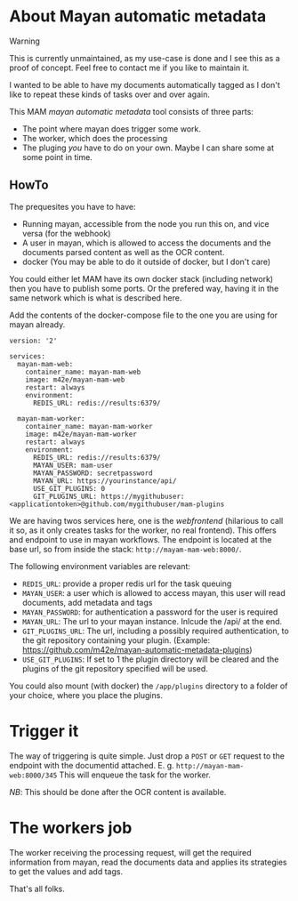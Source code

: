 # About Mayan automatic metadata

> [!WARNING]  
> This is currently unmaintained, as my use-case is done and I see this as a proof of concept.
> Feel free to contact me if you like to maintain it.

I wanted to be able to have my documents automatically tagged as I don't like to repeat these kinds of tasks over and over again.

This MAM *mayan automatic metadata* tool consists of three parts:

- The point where mayan does trigger some work.
- The worker, which does the processing
- The pluging *you* have to do on your own. Maybe I can share some at some point in time.

## HowTo

The prequesites you have to have:

- Running mayan, accessible from the node you run this on, and vice versa (for the webhook)
- A user in mayan, which is allowed to access the documents and the documents parsed content as well as the OCR content.
- docker (You may be able to do it outside of docker, but I don't care)

You could either let MAM have its own docker stack (including network) then you have to publish some ports. Or the prefered way, having it in the same network which is what is described here.

Add the contents of the docker-compose file to the one you are using for mayan already.

```
version: '2'

services:
  mayan-mam-web:
    container_name: mayan-mam-web
    image: m42e/mayan-mam-web
    restart: always
    environment:
      REDIS_URL: redis://results:6379/
      
  mayan-mam-worker:
    container_name: mayan-mam-worker
    image: m42e/mayan-mam-worker
    restart: always
    environment:
      REDIS_URL: redis://results:6379/
      MAYAN_USER: mam-user
      MAYAN_PASSWORD: secretpassword
      MAYAN_URL: https://yourinstance/api/
      USE_GIT_PLUGINS: 0
      GIT_PLUGINS_URL: https://mygithubuser:<applicationtoken>@github.com/mygithubuser/mam-plugins

```

We are having twos services here, one is the *webfrontend* (hilarious to call it so, as it only creates tasks for the worker, no real frontend).
This offers and endpoint to use in mayan workflows. The endpoint is located at the base url, so from inside the stack: `http://mayam-mam-web:8000/`.

The following environment variables are relevant:

- `REDIS_URL`: provide a proper redis url for the task queuing
- `MAYAN_USER`: a user which is allowed to access mayan, this user will read documents, add metadata and tags
- `MAYAN_PASSWORD`: for authentication a password for the user is required
- `MAYAN_URL`: The url to your mayan instance. Inlcude the /api/ at the end.
- `GIT_PLUGINS_URL`: The url, including a possibly required authentication, to the git repository containing your plugin. (Example: <https://github.com/m42e/mayan-automatic-metadata-plugins>)
- `USE_GIT_PLUGINS`: If set to 1 the plugin directory will be cleared and the plugins of the git repository specified will be used.

You could also mount (with docker) the `/app/plugins` directory to a folder of your choice, where you place the plugins.


# Trigger it

The way of triggering is quite simple. Just drop a `POST` or `GET` request to the endpoint with the documentid attached. E. g. `http://mayan-mam-web:8000/345`
This will enqueue the task for the worker.

*NB*: This should be done after the OCR content is available.

# The workers job

The worker receiving the processing request, will get the required information from mayan, read the documents data and applies its strategies to get the values and add tags.

That's all folks.




